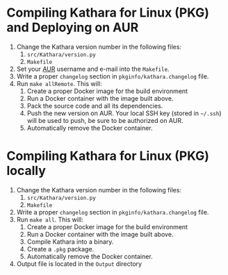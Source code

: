 # Compiling Kathara for Linux (PKG) and Deploying on AUR

1. Change the Kathara version number in the following files:
    1. `src/Kathara/version.py`
    2. `Makefile`
2. Set your [AUR](https://aur.archlinux.org/) username and e-mail into the `Makefile`.
3. Write a proper `changelog` section in `pkginfo/kathara.changelog` file. 
4. Run `make allRemote`. This will:
    1. Create a proper Docker image for the build environment
    2. Run a Docker container with the image built above.
    3. Pack the source code and all its dependencies.
    4. Push the new version on AUR. Your local SSH key (stored in `~/.ssh`) will be used to push, be sure to be authorized on AUR.
    5. Automatically remove the Docker container.

# Compiling Kathara for Linux (PKG) locally

1. Change the Kathara version number in the following files:
    1. `src/Kathara/version.py`
    2. `Makefile`
2. Write a proper `changelog` section in `pkginfo/kathara.changelog` file. 
3. Run `make all`. This will:
    1. Create a proper Docker image for the build environment
    2. Run a Docker container with the image built above.
    3. Compile Kathara into a binary.
    4. Create a `.pkg` package.
    5. Automatically remove the Docker container.
4. Output file is located in the `Output` directory
